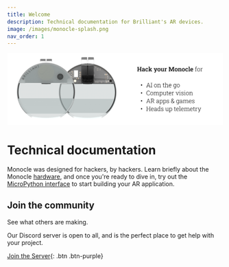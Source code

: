 ```yaml
---
title: Welcome
description: Technical documentation for Brilliant's AR devices.
image: /images/monocle-splash.png
nav_order: 1
---
```



![Brilliant Monocle use cases](/images/monocle-splash.png)

# Technical documentation

Monocle was designed for hackers, by hackers. Learn briefly about the Monocle [hardware](/monocle/monocle), and once you're ready to dive in, try out the [MicroPython interface](/micropython/micropython) to start building your AR application.

## Join the community

See what others are making.

Our Discord server is open to all, and is the perfect place to get help with your project.

[Join the Server](https://discord.gg/7w3DFxek4p){: .btn .btn-purple}
